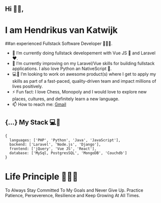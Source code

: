 <!--
### Hi there 👋
**vankatwijk/vankatwijk** is a ✨ _special_ ✨ repository because its `README.md` (this file) appears on your GitHub profile.

Here are some ideas to get you started:

- 🔭 I’m currently working on ...
- 🌱 I’m currently learning ...
- 👯 I’m looking to collaborate on ...
- 🤔 I’m looking for help with ...
- 💬 Ask me about ...
- 📫 How to reach me: ...
- 😄 Pronouns: ...
- ⚡ Fun fact: ...
-->

## Hi 👋🏽,

# I am Hendrikus van Katwijk 
##an experienced Fullstack Software Developer 👨🏽‍💻.


- 🔭 I’m currently doing fullstack developement with Vue JS 💚 and Laravel ❤️.
- 🌱 I’m currently improving on my Laravel/Vue skills for building fullstack applications. I also love Python an NativeScript 💙.
- 💻👯 I’m looking to work on awesome product(s) where I get to apply my skills as part of a fast-paced, quality-driven team and impact millions of lives positively.
- ⚡ Fun fact: I love Chess, Monopoly and I would love to explore new places, cultures, and definitely learn a new language.
- 📫 How to reach me: [Gmail](mailto:Hendrikus.hpvk@gmail.com)

## {...} My Stack 💻🚀

```
{
  languages: ['PHP', 'Python', 'Java', 'JavaScript'],
  backend: ['Laravel', 'Node.js', 'Django'],
  frontend: ['jQuery', 'Vue JS', 'React'],
  database: ['MySql, PostgresSQL', 'MongoDB', 'Couchdb']
}
```

# Life Principle 👨🏽‍🏫

To Always Stay Committed To My Goals and Never Give Up. Practice Patience, Perseverence, Resilience and Keep Growing At All Times.
